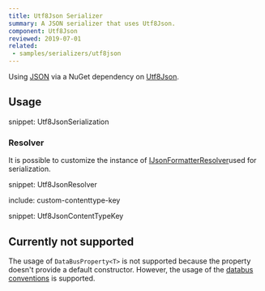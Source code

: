 ```yaml
---
title: Utf8Json Serializer
summary: A JSON serializer that uses Utf8Json.
component: Utf8Json
reviewed: 2019-07-01
related:
 - samples/serializers/utf8json
---
```


Using [JSON](https://en.wikipedia.org/wiki/Json) via a NuGet dependency on [Utf8Json](https://github.com/neuecc/Utf8Json).

## Usage

snippet: Utf8JsonSerialization

### Resolver

It is possible to customize the instance of [IJsonFormatterResolver](https://github.com/neuecc/Utf8Json#resolver)used for serialization.

snippet: Utf8JsonResolver

include: custom-contenttype-key

snippet: Utf8JsonContentTypeKey

## Currently not supported

The usage of `DataBusProperty<T>` is not supported because the property doesn't provide a default constructor. However, the usage of the [databus conventions](/nservicebus/messaging/databus) is supported.
